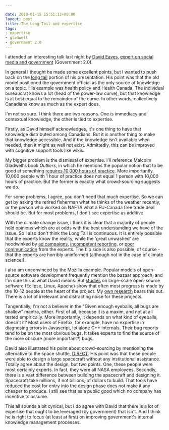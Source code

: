 ```yaml
---

date: 2010-01-15 15:51:12+00:00
layout: post
title: The Long Tail and expertise
tags:
- expertise
- gladwell
- government 2.0
---
```


I attended an interesting talk last night by [David Eaves](http://twitter.com/david_a_eaves), [expert on social media and government](http://eaves.ca/) (Government 2.0).

In general I thought he made some excellent points, but I wanted to push back on the [long tail](http://en.wikipedia.org/wiki/Long_Tail) portion of his presentation. His point was that the old model positioned the government official as the only source of knowledge on a topic. His example was health policy and Health Canada. The individual bureaucrat knows a lot (head of the power-law curve), but that knowledge is at best equal to the remainder of the curve. In other words, collectively Canadians know as much as the expert does.

I'm not so sure. I think there are two reasons. One is immediacy and contextual knowledge, the other is tied to expertise.

Firstly, as David himself acknowledges, it's one thing to have that knowledge distributed among Canadians. But it is another thing to make that knowledge accessible. And if the knowledge isn't available when needed, then it might as well not exist. Admittedly, this can be improved with cognitive support tools like wikis.

My bigger problem is the dismissal of expertise. I'll reference Malcolm Gladwell's book _Outliers_, in which he mentions the popular notion that to be good at something [requires 10,000 hours of practice](http://www.gladwell.com/outliers/outliers_excerpt1.html). More importantly, 10,000 people with 1 hour of practice does not equal 1 person with 10,000 hours of practice. But the former is exactly what crowd-sourcing suggests we do.

For some problems, I agree, you don't need that much expertise. So we can get by asking the retired fisherman what he thinks of the weather recently, or the person who worked on NAFTA what a EU-Canada free trade deal should be. But for most problems, I don't see expertise as additive.

With the climate change issue, I think it is clear that a majority of people hold opinions which are at odds with the best understanding we have of the issue. So I also don't think the Long Tail is continuous. It is entirely possible that the experts know the reality, while the 'great unwashed' are hoodwinked by [ad campaigns](http://www.greenpeace.org/usa/campaigns/global-warming-and-energy/exxon-secrets), [incompetent reporting](http://network.nationalpost.com/np/blogs/fpcomment/archive/tags/Lawrence+Solomon/default.aspx), or [poor communication](http://www.easterbrook.ca/steve/?p=1119) from the experts. The flip side is also possible, of course - that the experts are horribly uninformed (although not in the case of climate science!).

I also am unconvinced by the Mozilla example. Popular models of open-source software development frequently mention the bazaar approach, and I'm sure this is what David means. But [studies](http://dx.doi.org/10.1109/TSE.2008.68) on large-scale open-source software (Eclipse, Linux, Apache) show that often most progress is made by the 10-12 people at the heart of the project. My [own research](http://neilernst.net/tag/msr/) bears this out. There is a lot of irrelevant and distracting noise for these projects.

Tangentially, I'm not a believer in the "Given enough eyeballs, all bugs are shallow" mantra, either. First of all, because it is a maxim, and not at all tested empirically. More importantly, it depends on what kind of eyeballs, doesn't it? Most users of Firefox, for example, have no expertise in diagnosing errors in Javascript, let alone C++ internals. Their bug reports tend to be on the most obvious bugs. It takes experts to find the source of the more obscure (more important?) bugs.

David also illustrated his point about crowd-sourcing by mentioning the alternative to the space shuttle, [DIRECT](http://www.directlauncher.com/). His point was that these people were able to design a large spacecraft without any institutional assistance. Totally agree about the design, but two points. One, these people were most certainly experts. In fact, they were all NASA employees. Secondly, there is a vast difference between building the spacecraft and designing it. Spacecraft take millions, if not billions, of dollars to build. That tools have reduced the cost for entry into the design phase does not make it any cheaper to produce. I still see that as a public good which no company has incentive to assume.

This all sounds a bit cynical, but I do agree with David that there is a lot of expertise that ought to be leveraged (by government) that isn't. And I think he is right to focus (at least at first) on improving government's internal knowledge management processes.
